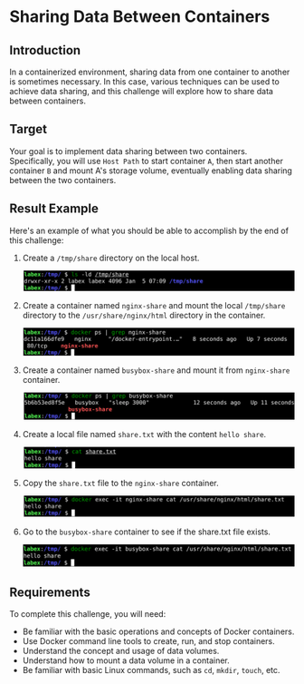 # Sharing Data Between Containers

## Introduction

In a containerized environment, sharing data from one container to another is sometimes necessary. In this case, various techniques can be used to achieve data sharing, and this challenge will explore how to share data between containers.

## Target

Your goal is to implement data sharing between two containers. Specifically, you will use `Host Path` to start container `A`, then start another container `B` and mount A's storage volume, eventually enabling data sharing between the two containers.

## Result Example

Here's an example of what you should be able to accomplish by the end of this challenge:

1. Create a `/tmp/share` directory on the local host.

   ![challenge-docker-volume-management-4-1](assets/challenge-docker-volume-management-4-1.png)

2. Create a container named `nginx-share` and mount the local `/tmp/share` directory to the `/usr/share/nginx/html` directory in the container.

   ![challenge-docker-volume-management-4-2](assets/challenge-docker-volume-management-4-2.png)

3. Create a container named `busybox-share` and mount it from `nginx-share` container.

   ![challenge-docker-volume-management-4-3](assets/challenge-docker-volume-management-4-3.png)

4. Create a local file named `share.txt` with the content `hello share`.

   ![challenge-docker-volume-management-4-4](assets/challenge-docker-volume-management-4-4.png)

5. Copy the `share.txt` file to the `nginx-share` container.

   ![challenge-docker-volume-management-4-5](assets/challenge-docker-volume-management-4-5.png)

6. Go to the `busybox-share` container to see if the share.txt file exists.

   ![challenge-docker-volume-management-4-6](assets/challenge-docker-volume-management-4-6.png)

## Requirements

To complete this challenge, you will need:

- Be familiar with the basic operations and concepts of Docker containers.
- Use Docker command line tools to create, run, and stop containers.
- Understand the concept and usage of data volumes.
- Understand how to mount a data volume in a container.
- Be familiar with basic Linux commands, such as `cd`, `mkdir`, `touch`, etc.
